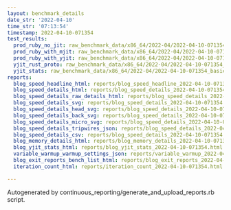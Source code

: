 ```yaml
---
layout: benchmark_details
date_str: '2022-04-10'
time_str: '07:13:54'
timestamp: 2022-04-10-071354
test_results:
  prod_ruby_no_jit: raw_benchmark_data/x86_64/2022-04/2022-04-10-071354_basic_benchmark_prod_ruby_no_jit.json
  prod_ruby_with_mjit: raw_benchmark_data/x86_64/2022-04/2022-04-10-071354_basic_benchmark_prod_ruby_with_mjit.json
  prod_ruby_with_yjit: raw_benchmark_data/x86_64/2022-04/2022-04-10-071354_basic_benchmark_prod_ruby_with_yjit.json
  yjit_rust_proto: raw_benchmark_data/x86_64/2022-04/2022-04-10-071354_basic_benchmark_yjit_rust_proto.json
  yjit_stats: raw_benchmark_data/x86_64/2022-04/2022-04-10-071354_basic_benchmark_yjit_stats.json
reports:
  blog_speed_headline_html: reports/blog_speed_headline_2022-04-10-071354.html
  blog_speed_details_html: reports/blog_speed_details_2022-04-10-071354.html
  blog_speed_details_raw_details_html: reports/blog_speed_details_2022-04-10-071354.raw_details.html
  blog_speed_details_svg: reports/blog_speed_details_2022-04-10-071354.svg
  blog_speed_details_head_svg: reports/blog_speed_details_2022-04-10-071354.head.svg
  blog_speed_details_back_svg: reports/blog_speed_details_2022-04-10-071354.back.svg
  blog_speed_details_micro_svg: reports/blog_speed_details_2022-04-10-071354.micro.svg
  blog_speed_details_tripwires_json: reports/blog_speed_details_2022-04-10-071354.tripwires.json
  blog_speed_details_csv: reports/blog_speed_details_2022-04-10-071354.csv
  blog_memory_details_html: reports/blog_memory_details_2022-04-10-071354.html
  blog_yjit_stats_html: reports/blog_yjit_stats_2022-04-10-071354.html
  variable_warmup_warmup_settings_json: reports/variable_warmup_2022-04-10-071354.warmup_settings.json
  blog_exit_reports_bench_list_html: reports/blog_exit_reports_2022-04-10-071354.bench_list.html
  iteration_count_html: reports/iteration_count_2022-04-10-071354.html

---
```

Autogenerated by continuous_reporting/generate_and_upload_reports.rb script.
